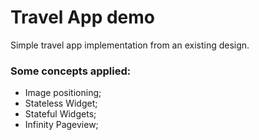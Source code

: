 # Travel App demo

Simple travel app implementation from an existing design.

### Some concepts applied:
- Image positioning;
- Stateless Widget;
- Stateful Widgets;
- Infinity Pageview;
